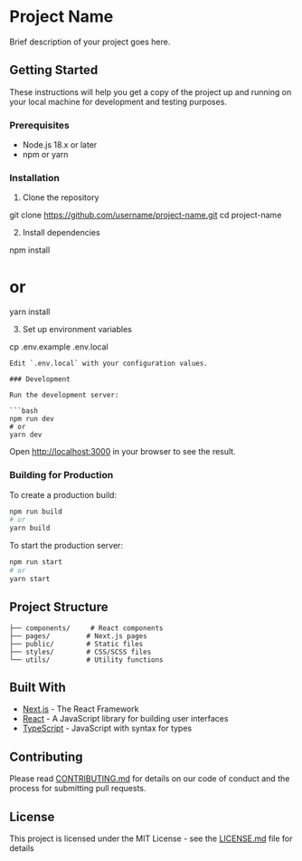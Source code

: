 # Project Name

Brief description of your project goes here.

## Getting Started

These instructions will help you get a copy of the project up and running on your local machine for development and testing purposes.

### Prerequisites

- Node.js 18.x or later
- npm or yarn

### Installation

1. Clone the repository

git clone https://github.com/username/project-name.git
cd project-name

2. Install dependencies

npm install
# or
yarn install

3. Set up environment variables

cp .env.example .env.local
```
Edit `.env.local` with your configuration values.

### Development

Run the development server:

```bash
npm run dev
# or
yarn dev
```

Open [http://localhost:3000](http://localhost:3000) in your browser to see the result.

### Building for Production

To create a production build:

```bash
npm run build
# or
yarn build
```

To start the production server:

```bash
npm run start
# or
yarn start
```

## Project Structure

```
├── components/     # React components
├── pages/         # Next.js pages
├── public/        # Static files
├── styles/        # CSS/SCSS files
└── utils/         # Utility functions
```

## Built With

- [Next.js](https://nextjs.org/) - The React Framework
- [React](https://reactjs.org/) - A JavaScript library for building user interfaces
- [TypeScript](https://www.typescriptlang.org/) - JavaScript with syntax for types

## Contributing

Please read [CONTRIBUTING.md](CONTRIBUTING.md) for details on our code of conduct and the process for submitting pull requests.

## License

This project is licensed under the MIT License - see the [LICENSE.md](LICENSE.md) file for details